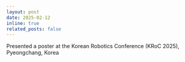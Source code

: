 ```yaml
---
layout: post
date: 2025-02-12
inline: true
related_posts: false
---
```


Presented a poster at the Korean Robotics Conference (KRoC 2025), Pyeongchang, Korea